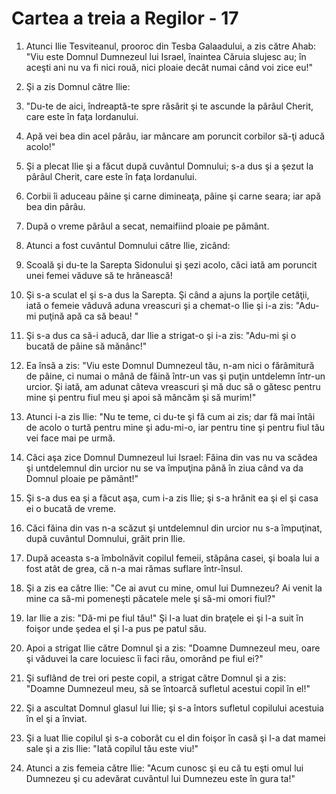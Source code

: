 # Cartea a treia a Regilor - 17

1. Atunci Ilie Tesviteanul, prooroc din Tesba Galaadului, a zis către Ahab: "Viu este Domnul Dumnezeul lui Israel, înaintea Căruia slujesc au; în aceşti ani nu va fi nici rouă, nici ploaie decât numai când voi zice eu!" 

2. Şi a zis Domnul către Ilie: 

3. "Du-te de aici, îndreaptă-te spre răsărit şi te ascunde la pârâul Cherit, care este în faţa Iordanului. 

4. Apă vei bea din acel pârâu, iar mâncare am poruncit corbilor să-ţi aducă acolo!" 

5. Şi a plecat Ilie şi a făcut după cuvântul Domnului; s-a dus şi a şezut la pârâul Cherit, care este în faţa Iordanului. 

6. Corbii îi aduceau pâine şi carne dimineaţa, pâine şi carne seara; iar apă bea din pârâu. 

7. După o vreme pârâul a secat, nemaifiind ploaie pe pământ. 

8. Atunci a fost cuvântul Domnului către Ilie, zicând: 

9. Scoală şi du-te la Sarepta Sidonului şi şezi acolo, căci iată am poruncit unei femei văduve să te hrănească!

10. Şi s-a sculat el şi s-a dus la Sarepta. Şi când a ajuns la porţile cetăţii, iată o femeie văduvă aduna vreascuri şi a chemat-o Ilie şi i-a zis: "Adu-mi puţină apă ca să beau! " 

11. Şi s-a dus ca să-i aducă, dar Ilie a strigat-o şi i-a zis: "Adu-mi şi o bucată de pâine să mănânc!" 

12. Ea însă a zis: "Viu este Domnul Dumnezeul tău, n-am nici o fărâmitură de pâine, ci numai o mână de făină într-un vas şi puţin untdelemn într-un urcior. Şi iată, am adunat câteva vreascuri şi mă duc să o gătesc pentru mine şi pentru fiul meu şi apoi să mâncăm şi să murim!" 

13. Atunci i-a zis Ilie: "Nu te teme, ci du-te şi fă cum ai zis; dar fă mai întâi de acolo o turtă pentru mine şi adu-mi-o, iar pentru tine şi pentru fiul tău vei face mai pe urmă. 

14. Căci aşa zice Domnul Dumnezeul lui Israel: Făina din vas nu va scădea şi untdelemnul din urcior nu se va împuţina până în ziua când va da Domnul ploaie pe pământ!" 

15. Şi s-a dus ea şi a făcut aşa, cum i-a zis Ilie; şi s-a hrănit ea şi el şi casa ei o bucată de vreme. 

16. Căci făina din vas n-a scăzut şi untdelemnul din urcior nu s-a împuţinat, după cuvântul Domnului, grăit prin Ilie. 

17. După aceasta s-a îmbolnăvit copilul femeii, stăpâna casei, şi boala lui a fost atât de grea, că n-a mai rămas suflare într-însul. 

18. Şi a zis ea către Ilie: "Ce ai avut cu mine, omul lui Dumnezeu? Ai venit la mine ca să-mi pomeneşti păcatele mele şi să-mi omori fiul?" 

19. Iar Ilie a zis: "Dă-mi pe fiul tău!" Şi l-a luat din braţele ei şi l-a suit în foişor unde şedea el şi l-a pus pe patul său. 

20. Apoi a strigat Ilie către Domnul şi a zis: "Doamne Dumnezeul meu, oare şi văduvei la care locuiesc îi faci rău, omorând pe fiul ei?" 

21. Şi suflând de trei ori peste copil, a strigat către Domnul şi a zis: "Doamne Dumnezeul meu, să se întoarcă sufletul acestui copil în el!" 

22. Şi a ascultat Domnul glasul lui Ilie; şi s-a întors sufletul copilului acestuia în el şi a înviat. 

23. Şi a luat Ilie copilul şi s-a coborât cu el din foişor în casă şi l-a dat mamei sale şi a zis Ilie: "Iată copilul tău este viu!" 

24. Atunci a zis femeia către Ilie: "Acum cunosc şi eu că tu eşti omul lui Dumnezeu şi cu adevărat cuvântul lui Dumnezeu este în gura ta!" 

